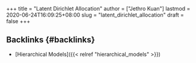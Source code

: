 +++
title = "Latent Dirichlet Allocation"
author = ["Jethro Kuan"]
lastmod = 2020-06-24T16:09:25+08:00
slug = "latent_dirichlet_allocation"
draft = false
+++

## Backlinks {#backlinks}

- [Hierarchical Models]({{< relref "hierarchical_models" >}})
